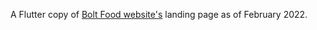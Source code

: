 A Flutter copy of [Bolt Food website's](https://bolt.eu/en/food/) landing page as of February 2022.
